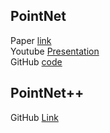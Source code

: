 ## PointNet
Paper [link](http://stanford.edu/~rqi/pointnet/)  
Youtube [Presentation](https://www.youtube.com/watch?v=Cge-hot0Oc0)  
GitHub [code](https://github.com/charlesq34/pointnet)  


## PointNet++
GitHub [Link](https://github.com/charlesq34/pointnet2)  


